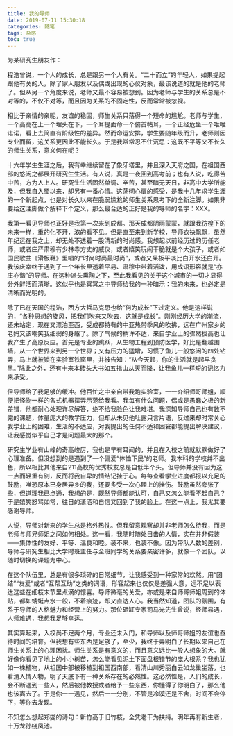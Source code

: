 ```yaml
---
title: 我的导师
date: 2019-07-11 15:30:18
categories: 随笔
tags: 杂感
toc: true
---
```

为某研究生朋友作：

程浩曾说，一个人的成长，总是跟另一个人有关。“二十而立”的年轻人，如果提起跟他有关的人，除了家人朋友以及偶或出现的心仪对象，最该说道的就是他的老师了。但从另一个角度来说，老师又最不容易被想到。因为老师与学生的关系总是不对等的，不仅不对等，而且因为关系的不固定性，反而常常被忽视。

相比于亲情的亲昵，友谊的稳固，师生关系只落得一个短命的尴尬。老师与学生，一个高高在上一个埋头在下，一个耳提面命一个俯首帖耳，一个正经危坐一个唯唯诺诺，看上去简直有阶级性的差异。然而命运安排，学生要随年级而升，老师则因专业而留，这关系更因此不能长久。于是我常常忍不住沉思：这既不平等又不长久的师生关系，意义何在呢？

十六年学生生涯之后，我有幸继续留在了象牙塔里，并且深入天府之国，在祖国西部的悠闲之都展开研究生生活。有人说，真是一夜回到高考前；也有人说，吃得苦中苦，方为人上人。研究生生活固然单调、辛苦，甚至暗无天日，非高中大学所能及，但我自入蜀以来，却另有一番心情。这荡彻心扉的感受，是我十几年求学生涯的一个新起点，也是对长久以来在脆弱尴尬的师生关系思考下的全新注脚。如果非要给这注脚做个解释下个定义，那么最合适的正好是我的导师的名字：XXX。

我第一看见导师也正好是我第一次来到成都。那天成都阴雨蒙蒙，就跟我彷徨下的未来一样，重的化不开，浓的看不见。但是直至来到新学校，导师衣袂飘飘，虽然年纪远在我之上，却无处不透着一股清新的时尚感。我想起以前经历过的历任老师，或者庄严肃穆有少林寺方丈的威仪，或者嬉笑玩闹干脆就是个大孩子，或者如国民歌曲《滑板鞋》里唱的“时尚时尚最时尚”，或者又呆板平淡比白开水还白开。我该庆幸终于遇到了一个年长里透着平易、肃穆中带着活泼，用成语形容就是“亦庄亦谐”的导师。在这种派头熏陶之下，至此我看见的关于这个城市的一切才显得分外鲜活而清晰。这似乎也是冥冥之中导师给我的一种暗示：我的未来，也必定是清晰而光明的。

除了已在天国的程浩，西方大哲马克思也给“何为成长”下过定义。他是这样说的，“各种思想的旋风，把我们吹来又吹去，这就是成长”。刚刚经历大学的潮流，还未站定，现在又漂泊至西，受成都特有的中亚热带季风的吹拂，远在广州家乡的老妈又该嘲笑我细弱的身躯了。除了气候的稍许不适，来自学业上的骤然拔高也让我产生了高原反应。首先是专业的跳跃，从生物工程到预防医学，好比是翻越围墙，从一个世界来到另一个世界；又有压力的猛增，习惯了鱼儿一般悠闲的四处钻弄，马上就被锁在实验室铁窗里，并被告知：“从今天起，你的生活就是起早贪黑。”除此之外，还有十来本砖头大书如五指山从天而降，让我鱼儿一样短的记忆力来承受。

但导师给了我足够的缓冲。他百忙之中亲自带我跑实验室，一一介绍师哥师姐，顺便把怪物一样的各式机器摆弄示范给我看。我每有什么问题，偶或是愚蠢之极的新差错，他都耐心处理详尽解答，绝不给我脸色让我难堪。我深知导师自己也有数不完的课题，体量庞大的教学压力，但却从未见他吐露只言片语，反过来却时常关心我学业上的困难，生活的不适应，对我提出的任何不适和困窘都能提出解决建议，让我感觉似乎自己才是问题最大的那个。

研究生学业有山峰的奇高峻厉，我也是早有耳闻的，并且在入校之前就默默做好了心理准备。但没想到的是遇到了一个偏爱“体恤下民”的老师。我本科的学校并不出色，所以相比其他来自211高校的优秀校友总是自低半个头。但导师并没有因为这一点而轻重有别，反而将我自卑的情结记挂于心。每每查看学业进度都报以充足的鼓励，唯恐原本已身居异乡的我，还要多受一次心理上的挫伤。鼓励虽然夸张了些，但道理我已点通，我想的是，既然导师都能认可，自己又怎么能看不起自己？于是嬉笑怒骂如常，往日的潇洒和自信又回到了我的脸上。在这一点上，我尤其要感谢导师。

人说，导师对新来的学生总是格外热忱。但我留意观察却并非老师怎么待我，而是老师与师兄师姐之间如何相处。这一看，我随时随处目击的人情，实在并非假装——集体性的友好、平等、温良和睦。装不来，也装不像。因为带队人数的差别，导师与研究生相比大学时班主任与全班同学的关系要亲密许多，就像一个团队，以随时切换的课题为中心。

在这个队伍里，总是有很多琐碎的日常细节，让我感受到一种家常的欢然。用“团结”“友爱”或者“互帮互助”之类的词语，形容起来也仅仅是差强人意，远不足以表达这些在细枝末节里点滴的惊喜。导师微毫的关爱，亦或是来自师哥师姐周到的体贴，都如蜻蜓点水一般，不着痕迹，却又直达人心。我当然知道，团队的氛围，有系于导师的人格魅力和经营上的努力。那位砸缸专家司马光先生曾说，经师易遇，人师难遇，我想我足够幸运。

其实算起来，入校尚不足两个月，专业还未入门，和导师以及师哥师姐的友谊也亟待时间的培育。但我想有些东西是足够了，至少，我终于弄明白了长期以来自己在师生关系上的心理困扰。师生关系是有意义的，而且意义远比一般人想象的大。就好像你看见了地上的小小树苗，怎么能看见泥土下面盘根错节的庞大根系？我也犹如一株植物，从祖国中部被移植到祖国西南部，看清山川秀丽白云如龙巢坐落，也看清人情人物，明了天底下有一种关系存在的必然性。这必然性是，人们的成长，会不断遇到一些人，然后被他教授或者给予一些东西，你懂得了你明白了，那么他也该离去了。于是你一一遇见，然后一一分别，不管是冷漠还是不舍，时间不会停下，等你去发现。

 不知怎么想起郑燮的诗句：新竹高于旧竹枝，全凭老干为扶持。明年再有新生者，十万龙孙绕凤池。


